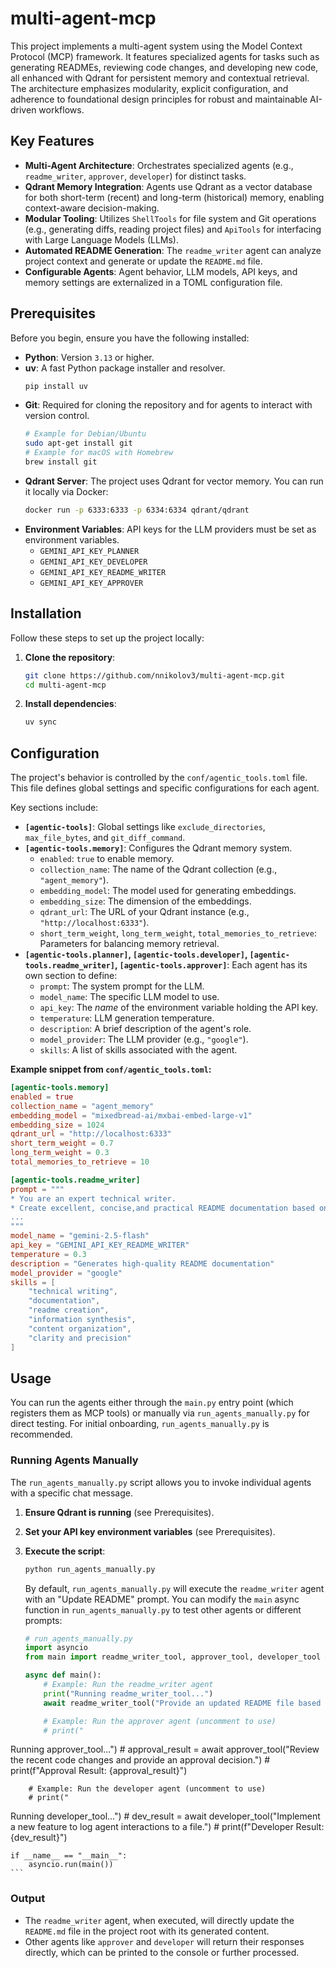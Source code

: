 # multi-agent-mcp

This project implements a multi-agent system using the Model Context Protocol (MCP) framework. It features specialized agents for tasks such as generating READMEs, reviewing code changes, and developing new code, all enhanced with Qdrant for persistent memory and contextual retrieval. The architecture emphasizes modularity, explicit configuration, and adherence to foundational design principles for robust and maintainable AI-driven workflows.

## Key Features

- **Multi-Agent Architecture**: Orchestrates specialized agents (e.g., `readme_writer`, `approver`, `developer`) for distinct tasks.
- **Qdrant Memory Integration**: Agents use Qdrant as a vector database for both short-term (recent) and long-term (historical) memory, enabling context-aware decision-making.
- **Modular Tooling**: Utilizes `ShellTools` for file system and Git operations (e.g., generating diffs, reading project files) and `ApiTools` for interfacing with Large Language Models (LLMs).
- **Automated README Generation**: The `readme_writer` agent can analyze project context and generate or update the `README.md` file.
- **Configurable Agents**: Agent behavior, LLM models, API keys, and memory settings are externalized in a TOML configuration file.

## Prerequisites

Before you begin, ensure you have the following installed:

- **Python**: Version `3.13` or higher.
- **uv**: A fast Python package installer and resolver.
  ```bash
  pip install uv
  ```
- **Git**: Required for cloning the repository and for agents to interact with version control.
  ```bash
  # Example for Debian/Ubuntu
  sudo apt-get install git
  # Example for macOS with Homebrew
  brew install git
  ```
- **Qdrant Server**: The project uses Qdrant for vector memory. You can run it locally via Docker:
  ```bash
  docker run -p 6333:6333 -p 6334:6334 qdrant/qdrant
  ```
- **Environment Variables**: API keys for the LLM providers must be set as environment variables.
  - `GEMINI_API_KEY_PLANNER`
  - `GEMINI_API_KEY_DEVELOPER`
  - `GEMINI_API_KEY_README_WRITER`
  - `GEMINI_API_KEY_APPROVER`

## Installation

Follow these steps to set up the project locally:

1. **Clone the repository**:
   ```bash
   git clone https://github.com/nnikolov3/multi-agent-mcp.git
   cd multi-agent-mcp
   ```
1. **Install dependencies**:
   ```bash
   uv sync
   ```

## Configuration

The project's behavior is controlled by the `conf/agentic_tools.toml` file. This file defines global settings and specific configurations for each agent.

Key sections include:

- **`[agentic-tools]`**: Global settings like `exclude_directories`, `max_file_bytes`, and `git_diff_command`.
- **`[agentic-tools.memory]`**: Configures the Qdrant memory system.
  - `enabled`: `true` to enable memory.
  - `collection_name`: The name of the Qdrant collection (e.g., `"agent_memory"`).
  - `embedding_model`: The model used for generating embeddings.
  - `embedding_size`: The dimension of the embeddings.
  - `qdrant_url`: The URL of your Qdrant instance (e.g., `"http://localhost:6333"`).
  - `short_term_weight`, `long_term_weight`, `total_memories_to_retrieve`: Parameters for balancing memory retrieval.
- **`[agentic-tools.planner]`, `[agentic-tools.developer]`, `[agentic-tools.readme_writer]`, `[agentic-tools.approver]`**: Each agent has its own section to define:
  - `prompt`: The system prompt for the LLM.
  - `model_name`: The specific LLM model to use.
  - `api_key`: The *name* of the environment variable holding the API key.
  - `temperature`: LLM generation temperature.
  - `description`: A brief description of the agent's role.
  - `model_provider`: The LLM provider (e.g., `"google"`).
  - `skills`: A list of skills associated with the agent.

**Example snippet from `conf/agentic_tools.toml`:**

```toml
[agentic-tools.memory]
enabled = true
collection_name = "agent_memory"
embedding_model = "mixedbread-ai/mxbai-embed-large-v1"
embedding_size = 1024
qdrant_url = "http://localhost:6333"
short_term_weight = 0.7
long_term_weight = 0.3
total_memories_to_retrieve = 10

[agentic-tools.readme_writer]
prompt = """
* You are an expert technical writer.
* Create excellent, concise,and practical README documentation based on the project's source code, configuration, and conventions.
...
"""
model_name = "gemini-2.5-flash"
api_key = "GEMINI_API_KEY_README_WRITER"
temperature = 0.3
description = "Generates high-quality README documentation"
model_provider = "google"
skills = [
    "technical writing",
    "documentation",
    "readme creation",
    "information synthesis",
    "content organization",
    "clarity and precision"
]
```

## Usage

You can run the agents either through the `main.py` entry point (which registers them as MCP tools) or manually via `run_agents_manually.py` for direct testing. For initial onboarding, `run_agents_manually.py` is recommended.

### Running Agents Manually

The `run_agents_manually.py` script allows you to invoke individual agents with a specific chat message.

1. **Ensure Qdrant is running** (see Prerequisites).

1. **Set your API key environment variables** (see Prerequisites).

1. **Execute the script**:

   ```bash
   python run_agents_manually.py
   ```

   By default, `run_agents_manually.py` will execute the `readme_writer` agent with an "Update README" prompt. You can modify the `main` async function in `run_agents_manually.py` to test other agents or different prompts:

   ```python
   # run_agents_manually.py
   import asyncio
   from main import readme_writer_tool, approver_tool, developer_tool # Import the tools

   async def main():
       # Example: Run the readme_writer agent
       print("Running readme_writer_tool...")
       await readme_writer_tool("Provide an updated README file based on the recent changes, focusing on Qdrant memory integration.")

       # Example: Run the approver agent (uncomment to use)
       # print("
   ```

Running approver_tool...")
\# approval_result = await approver_tool("Review the recent code changes and provide an approval decision.")
\# print(f"Approval Result: {approval_result}")

```
    # Example: Run the developer agent (uncomment to use)
    # print("
```

Running developer_tool...")
\# dev_result = await developer_tool("Implement a new feature to log agent interactions to a file.")
\# print(f"Developer Result: {dev_result}")

````
if __name__ == "__main__":
    asyncio.run(main())
```
````

### Output

- The `readme_writer` agent, when executed, will directly update the `README.md` file in the project root with its generated content.
- Other agents like `approver` and `developer` will return their responses directly, which can be printed to the console or further processed.
